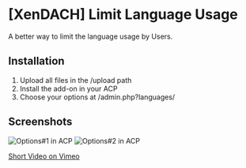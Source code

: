 # [XenDACH] Limit Language Usage

A better way to limit the language usage by Users.

## Installation

1. Upload all files in the /upload path
2. Install the add-on in your ACP
3. Choose your options at /admin.php?languages/

## Screenshots

![Options#1 in ACP](https://maxcdn.it-maku.com/git/llu/QuickChoice.png)
![Options#2 in ACP](https://maxcdn.it-maku.com/git/llu/LanguageOptions.png)

[Short Video on Vimeo](https://vimeo.com/254733599)
